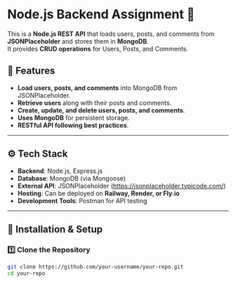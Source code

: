# Node.js Backend Assignment 🚀

This is a **Node.js REST API** that loads users, posts, and comments from **JSONPlaceholder** and stores them in **MongoDB**.  
It provides **CRUD operations** for Users, Posts, and Comments.

## 📌 Features
- **Load users, posts, and comments** into MongoDB from JSONPlaceholder.
- **Retrieve users** along with their posts and comments.
- **Create, update, and delete users, posts, and comments**.
- **Uses MongoDB** for persistent storage.
- **RESTful API following best practices**.

---

## ⚙️ Tech Stack
- **Backend**: Node.js, Express.js
- **Database**: MongoDB (via Mongoose)
- **External API**: JSONPlaceholder (https://jsonplaceholder.typicode.com/)
- **Hosting**: Can be deployed on **Railway, Render, or Fly.io**
- **Development Tools**: Postman for API testing

---

## 🚀 Installation & Setup

### 1️⃣ Clone the Repository
```sh
git clone https://github.com/your-username/your-repo.git
cd your-repo
